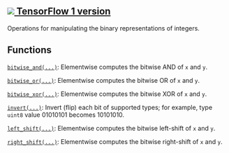 [ ![](https://tensorflow.google.cn/images/tf_logo_32px.png) TensorFlow 1
version](/versions/r1.15/api_docs/python/tf/compat/v2/bitwise)  
---  
  
Operations for manipulating the binary representations of integers.

## Functions

[`bitwise_and(...)`](https://tensorflow.google.cn/api_docs/python/tf/bitwise/bitwise_and):
Elementwise computes the bitwise AND of `x` and `y`.

[`bitwise_or(...)`](https://tensorflow.google.cn/api_docs/python/tf/bitwise/bitwise_or):
Elementwise computes the bitwise OR of `x` and `y`.

[`bitwise_xor(...)`](https://tensorflow.google.cn/api_docs/python/tf/bitwise/bitwise_xor):
Elementwise computes the bitwise XOR of `x` and `y`.

[`invert(...)`](https://tensorflow.google.cn/api_docs/python/tf/bitwise/invert):
Invert (flip) each bit of supported types; for example, type `uint8` value
01010101 becomes 10101010.

[`left_shift(...)`](https://tensorflow.google.cn/api_docs/python/tf/bitwise/left_shift):
Elementwise computes the bitwise left-shift of `x` and `y`.

[`right_shift(...)`](https://tensorflow.google.cn/api_docs/python/tf/bitwise/right_shift):
Elementwise computes the bitwise right-shift of `x` and `y`.

